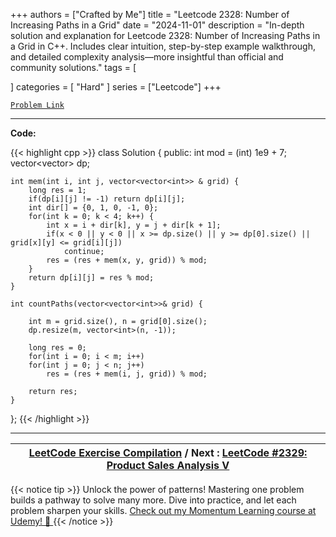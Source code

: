 
+++
authors = ["Crafted by Me"]
title = "Leetcode 2328: Number of Increasing Paths in a Grid"
date = "2024-11-01"
description = "In-depth solution and explanation for Leetcode 2328: Number of Increasing Paths in a Grid in C++. Includes clear intuition, step-by-step example walkthrough, and detailed complexity analysis—more insightful than official and community solutions."
tags = [
    
]
categories = [
    "Hard"
]
series = ["Leetcode"]
+++



[`Problem Link`](https://leetcode.com/problems/number-of-increasing-paths-in-a-grid/description/)

---

**Code:**

{{< highlight cpp >}}
class Solution {
public:
    int mod = (int) 1e9 + 7;
    vector<vector<int>> dp;

    int mem(int i, int j, vector<vector<int>> & grid) {
        long res = 1;
        if(dp[i][j] != -1) return dp[i][j];
        int dir[] = {0, 1, 0, -1, 0};
        for(int k = 0; k < 4; k++) {
            int x = i + dir[k], y = j + dir[k + 1];
            if(x < 0 || y < 0 || x >= dp.size() || y >= dp[0].size() || grid[x][y] <= grid[i][j])
                continue;
            res = (res + mem(x, y, grid)) % mod;
        }
        return dp[i][j] = res % mod;
    }
    
    int countPaths(vector<vector<int>>& grid) {
        
        int m = grid.size(), n = grid[0].size();
        dp.resize(m, vector<int>(n, -1));
        
        long res = 0;
        for(int i = 0; i < m; i++)
        for(int j = 0; j < n; j++)
            res = (res + mem(i, j, grid)) % mod;
        
        return res;
    }
};
{{< /highlight >}}


---

| [LeetCode Exercise Compilation](https://grid47.xyz/leetcode/) / Next : [LeetCode #2329: Product Sales Analysis V](https://grid47.xyz/posts/leetcode_2329) |
| --- |
{{< notice tip >}}
Unlock the power of patterns! Mastering one problem builds a pathway to solve many more. Dive into practice, and let each problem sharpen your skills. [Check out my Momentum Learning course at Udemy! 🚀 ](https://www.udemy.com/course/algorithms-and-data-structures-in-cpp/)
{{< /notice >}}

